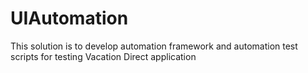 # UIAutomation
This solution is to develop automation framework and automation test scripts for testing Vacation Direct application
